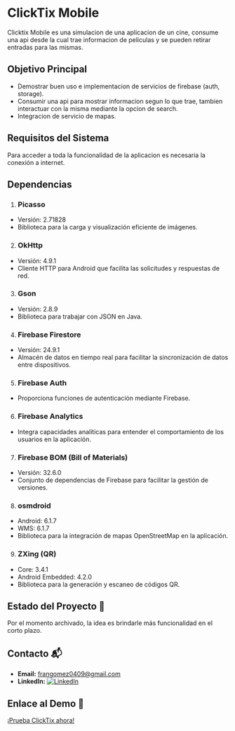 # ClickTix Mobile

Clicktix Mobile es una simulacion de una aplicacion de un cine, consume una api desde la cual trae informacion de peliculas y se pueden retirar entradas para las mismas.

## Objetivo Principal
- Demostrar buen uso e implementacion de servicios de firebase (auth, storage).
- Consumir una api para mostrar informacion segun lo que trae, tambien interactuar con la misma mediante la opcion de search.
- Integracion de servicio de mapas.

## Requisitos del Sistema

Para acceder a toda la funcionalidad de la aplicacion es necesaria la conexión a internet.

## Dependencias

1. ### Picasso
- Versión: 2.71828
- Biblioteca para la carga y visualización eficiente de imágenes.

2. ### OkHttp
- Versión: 4.9.1
- Cliente HTTP para Android que facilita las solicitudes y respuestas de red.

3. ### Gson
- Versión: 2.8.9
- Biblioteca para trabajar con JSON en Java.
  
4. ### Firebase Firestore
- Versión: 24.9.1
- Almacén de datos en tiempo real para facilitar la sincronización de datos entre dispositivos.

5. ### Firebase Auth
- Proporciona funciones de autenticación mediante Firebase.

6. ### Firebase Analytics
- Integra capacidades analíticas para entender el comportamiento de los usuarios en la aplicación.

7. ### Firebase BOM (Bill of Materials)
- Versión: 32.6.0
- Conjunto de dependencias de Firebase para facilitar la gestión de versiones.

8. ### osmdroid
- Android: 6.1.7
- WMS: 6.1.7
- Biblioteca para la integración de mapas OpenStreetMap en la aplicación.

9. ### ZXing (QR)
- Core: 3.4.1
- Android Embedded: 4.2.0
- Biblioteca para la generación y escaneo de códigos QR.


## Estado del Proyecto 🚧

Por el momento archivado, la idea es brindarle más funcionalidad en el corto plazo.


## Contacto 📬

- **Email:** [frangomez0409@gmail.com](mailto:frangomez0409@gmail.com)
- **LinkedIn:** [![LinkedIn](https://img.shields.io/badge/Franco%20G%C3%B3mez%20Delgado-black?style=flat-square&logo=linkedin&logoColor=white)](https://www.linkedin.com/in/francogomezdelgado/)




## Enlace al Demo 🚀

[¡Prueba ClickTix ahora!](link_del_demo)
